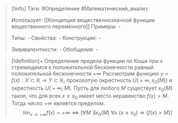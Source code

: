 > [!info]
> Тэги: #Определение #Математический_анализ   
> 
> Использует: [[Концепция вещественнозначной функции вещественного переменного]]
> Примеры: *-*
> 
> Типы: *-*
> Свойства: *-*
> Конструкции: *-*
> 
> Эквивалентности: *-*
> Обобщения: *-*

> [!definition]+ Определение предела функции по Коши при $x$ стремящемся к положительной бесконечности равный положительной бесконечности $+\infty$
> Рассмотрим функцию $y=f(x):X \subset \mathbb{R}\rightarrow Y \subset \mathbb{R}$, проколотую окрестность $\dot U\big(+\infty, x_0(M)\big)$ и окрестность $U\big(+\infty, M\big)$. Пусть для любого $M$ существует $x_0(M)$ такое, что для всех $x \geq x_0$ имеет место неравенство $f(x) > M$. Тогда число $+\infty$ является пределом. 
> $$\lim_{x \to +\infty} f(x) = + \infty \Leftrightarrow \Big[\forall M ~ \exists x_0(M) ~ \forall x ~ \big(x \geq x_0\big) \Rightarrow \big(f(x) > M\big)\Big]$$